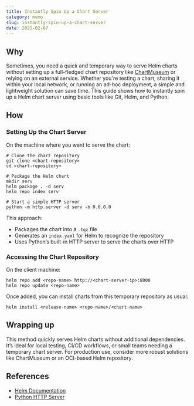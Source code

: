 ```yaml
---
title: Instantly Spin Up a Chart Server
category: memo
slug: instantly-spin-up-a-chart-server
date: 2025-02-07
---
```


## Why

Sometimes, you need a quick and temporary way to serve Helm charts without
setting up a full-fledged chart repository like
[ChartMuseum](https://chartmuseum.com/) or relying on an external service.
Whether you're testing a chart, sharing it within your local network, or
running an ad-hoc deployment, a simple and lightweight solution can save time.
This guide shows how to instantly spin up a Helm chart server using basic tools
like Git, Helm, and Python.

## How

### Setting Up the Chart Server

On the machine where you want to serve the chart:

```shell
# Clone the chart repository
git clone <chart-repository>
cd <chart-repository>

# Package the Helm chart
mkdir serv
helm package . -d serv
helm repo index serv

# Start a simple HTTP server
python -m http.server -d serv -b 0.0.0.0
```

This approach:

-  Packages the chart into a `.tgz` file
-  Generates an `index.yaml` for Helm to recognize the repository
-  Uses Python’s built-in HTTP server to serve the charts over HTTP

### Accessing the Chart Repository

On the client machine:

```shell
helm repo add <repo-name> http://<chart-server-ip>:8000
helm repo update <repo-name>
```

Once added, you can install charts from this temporary repository as usual:

```shell
helm install <release-name> <repo-name>/<chart-name>
```

## Wrapping up

This method quickly serves Helm charts without additional dependencies. It’s
ideal for local testing, CI/CD workflows, or small teams needing a temporary
chart server. For production use, consider more robust solutions like
ChartMuseum or an OCI-based Helm repository.

## References

-  [Helm Documentation](https://helm.sh/docs/)
-  [Python HTTP Server](https://docs.python.org/3/library/http.server.html)
